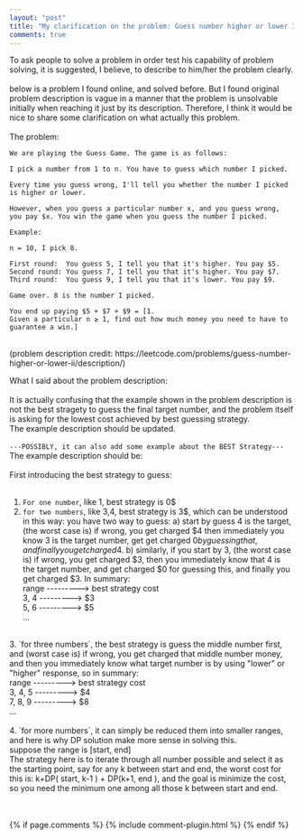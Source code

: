 ```yaml
---
layout: "post"
title: "My clarification on the problem: Guess number higher or lower II"
comments: true
---
```


To ask people to solve a problem in order test his capability of problem solving, it is suggested, I believe, to describe to him/her the problem clearly.<br/>
<br/>
below is a problem I found online, and solved before. But I found original problem description is vague in a manner that the problem is unsolvable initially when reaching it just by its description. Therefore, I think it would be nice to share some clarification on what actually this problem.<br/>
<br/>
The problem:<br/>

```
We are playing the Guess Game. The game is as follows:

I pick a number from 1 to n. You have to guess which number I picked.

Every time you guess wrong, I'll tell you whether the number I picked is higher or lower.

However, when you guess a particular number x, and you guess wrong, you pay $x. You win the game when you guess the number I picked.

Example:

n = 10, I pick 8.

First round:  You guess 5, I tell you that it's higher. You pay $5.
Second round: You guess 7, I tell you that it's higher. You pay $7.
Third round:  You guess 9, I tell you that it's lower. You pay $9.

Game over. 8 is the number I picked.

You end up paying $5 + $7 + $9 = [1.
Given a particular n ≥ 1, find out how much money you need to have to guarantee a win.]
```

<br/>
(problem description credit: https://leetcode.com/problems/guess-number-higher-or-lower-ii/description/)

What I said about the problem description:<br/>
<br/>
It is actually confusing that the example shown in the problem description is not the best stragety to guess the final target number, and the problem itself is asking for the lowest cost achieved by best guessing strategy.<br/>
The example description should be updated.<br/>
<br/>
`---POSSIBLY, it can also add some example about the BEST Strategy---`
<br/>
The example description should be:<br/>
<br/>
First introducing the best strategy to guess:<br/>
<br/>
1. `For one number`, like 1, best strategy is 0$ <br/>
2. `for two numbers`, like 3,4, best strategy is 3$, which can be understood in this way: you have two way to guess: a) start by guess 4 is the target, (the worst case is) if wrong, you get charged $4 then immediately you know 3 is the target number, get get charged $0 by guessing that, and finally you get charged 4$. b) similarly, if you start by 3, (the worst case is) if wrong, you get charged $3, then you immediately know that 4 is the target number, and get charged $0 for guessing this, and finally you get charged $3. In summary:<br/>
range ---------> best strategy cost<br/>
3, 4 ---------> $3<br/>
5, 6 ---------> $5<br/>
...<br/>
<br/>
3. `for three numbers`, the best strategy is guess the middle number first, and (worst case is) if wrong, you get charged that middle number money, and then you immediately know what target number is by using "lower" or "higher" response, so in summary:<br/>
range ---------> best strategy cost<br/>
3, 4, 5 ---------> $4<br/>
7, 8, 9 ---------> $8<br/>
...<br/>
<br/>
4. `for more numbers`, it can simply be reduced them into smaller ranges, and here is why DP solution make more sense in solving this.<br/>
suppose the range is [start, end]<br/>
The strategy here is to iterate through all number possible and select it as the starting point, say for any k between start and end, the worst cost for this is: k+DP( start, k-1 ) + DP(k+1, end ), and the goal is minimize the cost, so you need the minimum one among all those k between start and end.<br/>
<br/>
<br/>


{% if page.comments %} 
{% include comment-plugin.html %}
{% endif %}
